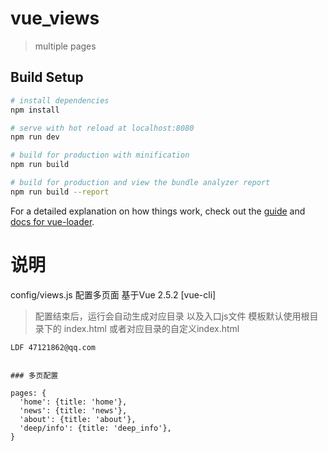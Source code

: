 # vue_views

> multiple pages

## Build Setup

``` bash
# install dependencies
npm install

# serve with hot reload at localhost:8080
npm run dev

# build for production with minification
npm run build

# build for production and view the bundle analyzer report
npm run build --report
```

For a detailed explanation on how things work, check out the [guide](http://vuejs-templates.github.io/webpack/) and [docs for vue-loader](http://vuejs.github.io/vue-loader).

# 说明
config/views.js 配置多页面 基于Vue 2.5.2 [vue-cli]

> 配置结束后，运行会自动生成对应目录 以及入口js文件
> 模板默认使用根目录下的 index.html 或者对应目录的自定义index.html

```
LDF 47121862@qq.com


### 多页配置

pages: {
  'home': {title: 'home'},
  'news': {title: 'news'},
  'about': {title: 'about'},
  'deep/info': {title: 'deep_info'},
}